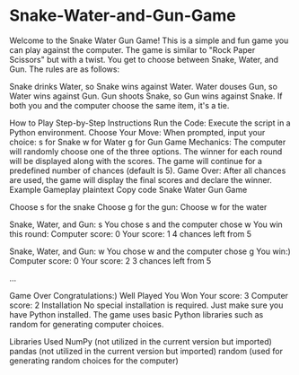 # Snake-Water-and-Gun-Game

Welcome to the Snake Water Gun Game! This is a simple and fun game you can play against the computer. The game is similar to "Rock Paper Scissors" but with a twist. You get to choose between Snake, Water, and Gun. The rules are as follows:

Snake drinks Water, so Snake wins against Water.
Water douses Gun, so Water wins against Gun.
Gun shoots Snake, so Gun wins against Snake.
If both you and the computer choose the same item, it's a tie.

How to Play
Step-by-Step Instructions
Run the Code: Execute the script in a Python environment.
Choose Your Move: When prompted, input your choice:
s for Snake
w for Water
g for Gun
Game Mechanics:
The computer will randomly choose one of the three options.
The winner for each round will be displayed along with the scores.
The game will continue for a predefined number of chances (default is 5).
Game Over: After all chances are used, the game will display the final scores and declare the winner.
Example Gameplay
plaintext
Copy code
			Snake Water Gun Game

Choose s for the snake
Choose g for the gun:
Choose w for the water

Snake, Water, and Gun: s
You chose s and the computer chose w
You win this round:
Computer score: 0
Your score: 1
4 chances left from 5

Snake, Water, and Gun: w
You chose w and the computer chose g
You win:)
Computer score: 0
Your score: 2
3 chances left from 5

...

Game Over
Congratulations:) Well Played
You Won
Your score: 3
Computer score: 2
Installation
No special installation is required. Just make sure you have Python installed. The game uses basic Python libraries such as random for generating computer choices.

Libraries Used
NumPy (not utilized in the current version but imported)
pandas (not utilized in the current version but imported)
random (used for generating random choices for the computer)
